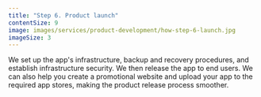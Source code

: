 ```yaml
---
title: "Step 6. Product launch"
contentSize: 9 
image: images/services/product-development/how-step-6-launch.jpg
imageSize: 3 
---
```


We set up the app's infrastructure, backup and recovery procedures, and establish 
infrastructure security. We then release the app to end users. We can also help you 
create a promotional website and upload your app to the required app stores, making the 
product release process smoother.

